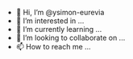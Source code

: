 - 👋 Hi, I’m @ysimon-eurevia
- 👀 I’m interested in ...
- 🌱 I’m currently learning ...
- 💞️ I’m looking to collaborate on ...
- 📫 How to reach me ...

<!---
ysimon-eurevia/ysimon-eurevia is a ✨ special ✨ repository because its `README.md` (this file) appears on your GitHub profile.
You can click the Preview link to take a look at your changes.
--->
